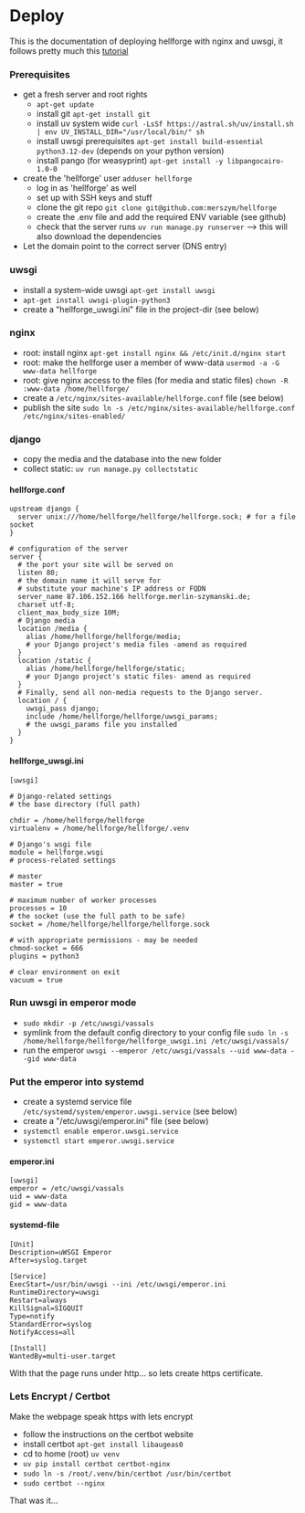 # Deploy

This is the documentation of deploying hellforge with nginx and uwsgi,
it follows pretty much this [tutorial](https://uwsgi-docs.readthedocs.io/en/latest/tutorials/Django_and_nginx.html)

### Prerequisites

- get a fresh server and root rights
    - `apt-get update`
    - install git `apt-get install git`
    - install uv system wide `curl -LsSf https://astral.sh/uv/install.sh | env UV_INSTALL_DIR="/usr/local/bin/" sh`
    - install uwsgi prerequisites `apt-get install build-essential python3.12-dev` (depends on your python version)
    - install pango (for weasyprint) `apt-get install -y libpangocairo-1.0-0`
- create the 'hellforge' user `adduser hellforge`
    - log in as 'hellforge' as well
    - set up with SSH keys and stuff
    - clone the git repo `git clone git@github.com:merszym/hellforge`
    - create the .env file and add the required ENV variable (see github)
    - check that the server runs `uv run manage.py runserver` --> this will also download the dependencies
- Let the domain point to the correct server (DNS entry)

### uwsgi

- install a system-wide uwsgi `apt-get install uwsgi`
- `apt-get install uwsgi-plugin-python3`
- create a "hellforge_uwsgi.ini" file in the project-dir (see below)

### nginx

- root: install nginx `apt-get install nginx && /etc/init.d/nginx start`
- root: make the hellforge user a member of www-data `usermod -a -G www-data hellforge`
- root: give nginx access to the files (for media and static files) `chown -R :www-data /home/hellforge/`
- create a `/etc/nginx/sites-available/hellforge.conf` file (see below)
- publish the site `sudo ln -s /etc/nginx/sites-available/hellforge.conf /etc/nginx/sites-enabled/`

### django

- copy the media and the database into the new folder
- collect static: `uv run manage.py collectstatic`


#### hellforge.conf

```
upstream django {
  server unix:///home/hellforge/hellforge/hellforge.sock; # for a file socket
}

# configuration of the server
server {
  # the port your site will be served on
  listen 80;
  # the domain name it will serve for
  # substitute your machine's IP address or FQDN
  server_name 87.106.152.166 hellforge.merlin-szymanski.de;
  charset utf-8;
  client_max_body_size 10M;
  # Django media
  location /media {
    alias /home/hellforge/hellforge/media;
    # your Django project's media files -amend as required
  }
  location /static {
    alias /home/hellforge/hellforge/static;
    # your Django project's static files- amend as required
  }
  # Finally, send all non-media requests to the Django server.
  location / {
    uwsgi_pass django;
    include /home/hellforge/hellforge/uwsgi_params;
    # the uwsgi_params file you installed
  }
}

```

#### hellforge_uwsgi.ini 

```
[uwsgi]

# Django-related settings
# the base directory (full path)

chdir = /home/hellforge/hellforge
virtualenv = /home/hellforge/hellforge/.venv

# Django's wsgi file
module = hellforge.wsgi
# process-related settings

# master
master = true

# maximum number of worker processes
processes = 10
# the socket (use the full path to be safe)
socket = /home/hellforge/hellforge/hellforge.sock

# with appropriate permissions - may be needed
chmod-socket = 666
plugins = python3

# clear environment on exit
vacuum = true
```

### Run uwsgi in emperor mode

- `sudo mkdir -p /etc/uwsgi/vassals`
- symlink from the default config directory to your config file `sudo ln -s /home/hellforge/hellforge/hellforge_uwsgi.ini /etc/uwsgi/vassals/`
- run the emperor `uwsgi --emperor /etc/uwsgi/vassals --uid www-data --gid www-data`

### Put the emperor into systemd

- create a systemd service file `/etc/systemd/system/emperor.uwsgi.service` (see below)
- create a "/etc/uwsgi/emperor.ini" file (see below)
- `systemctl enable emperor.uwsgi.service`
- `systemctl start emperor.uwsgi.service`

#### emperor.ini

```
[uwsgi]
emperor = /etc/uwsgi/vassals
uid = www-data
gid = www-data
```


#### systemd-file

```
[Unit]
Description=uWSGI Emperor
After=syslog.target

[Service]
ExecStart=/usr/bin/uwsgi --ini /etc/uwsgi/emperor.ini
RuntimeDirectory=uwsgi
Restart=always
KillSignal=SIGQUIT
Type=notify
StandardError=syslog
NotifyAccess=all

[Install]
WantedBy=multi-user.target
```

With that the page runs under http... so lets create https certificate.

### Lets Encrypt / Certbot

Make the webpage speak https with lets encrypt

- follow the instructions on the certbot website 
- install certbot `apt-get install libaugeas0`
- cd to home (root) `uv venv`
- `uv pip install certbot certbot-nginx`
- `sudo ln -s /root/.venv/bin/certbot /usr/bin/certbot`
- `sudo certbot --nginx`

That was it...